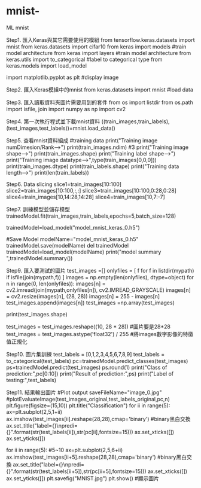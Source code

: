 # mnist-
ML mnist

Step1. 匯入Keras與其它需要使用的模組
from tensorflow.keras.datasets import mnist
from keras.datasets import cifar10
from keras import models #train model architecture
from keras import layers #train model architecture
from keras.utils import to_categorical   #label to categorical type
from keras.models import load_model

import matplotlib.pyplot as plt  #display image

Step2. 匯入Keras模組中的mnist
from keras.datasets import mnist    #load data

Step3. 匯入讀取資料夾圖片需要用到的套件
from os import listdir 
from os.path import isfile, join 
import numpy as np
import cv2 

Step4. 第一次執行程式並下載mnist資料
((train_images,train_labels),(test_images,test_labels))=mnist.load_data()

Step5. 查看mnist資料組成
#training data
print("Training image numDimesion/Rank-->")
print(train_images.ndim) #3
print("Training image shape-->")
print(train_images.shape)
print("Training label shape-->")
print("Training image datatype-->",type(train_images[0,0,0]))
print(train_images.dtype)
print(train_labels.shape)
print("Training data length-->")
print(len(train_labels))

Step6. Data slicing
slice1=train_images[10:100]
slice2=train_images[10:100,:,:]
slice3=train_images[10:100,0:28,0:28]
slice4=train_images[10,14:28,14:28]
slice4=train_images[10,7:-7]

Step7. 訓練模型並儲存模型
trainedModel.fit(train_images,train_labels,epochs=5,batch_size=128)

trainedModel=load_model("model_mnist_keras_0.h5")

#Save Model
modelName="model_mnist_keras_0.h5"
trainedModel.save(modelName)
del trainedModel
trainedModel=load_model(modelName)
print("model summary ",trainedModel.summary())

Step9. 匯入要測試的圖片
test_images =[]
onlyfiles = [ f for f in listdir(mypath) if isfile(join(mypath,f)) ] 
images = np.empty(len(onlyfiles), dtype=object) 
for n in range(0, len(onlyfiles)): 
    images[n] = cv2.imread(join(mypath,onlyfiles[n]), cv2.IMREAD_GRAYSCALE) 
    images[n] = cv2.resize(images[n], (28, 28))
    images[n] = 255 - images[n]
    test_images.append(images[n])
test_images =np.array(test_images)    

print(test_images.shape)

test_images = test_images.reshape((10, 28 * 28))  #圖片要是28*28
test_images = test_images.astype('float32') / 255  #將images數字影像的特徵值正規化

Step10. 圖片集訓練
test_labels = [0,1,2,3,4,5,6,7,8,9]
test_labels = to_categorical(test_labels)
pc=trainedModel.predict_classes(test_images)
ps=trainedModel.predict(test_images)
ps.round(1)
print("Class of prediction:",pc[0:10])
print("Result of prediction:",ps)
print("Label of testing:",test_labels)

Step11. 結果輸出圖片
#Plot output
saveFileName="image_0.jpg"
#plotEvaluateImage(test_images_original,test_labels_original,pc,n)
plt.figure(figsize=(15,10))
plt.title("Classification")
for ii in range(5):
    ax=plt.subplot(2,5,1+ii)
    ax.imshow(test_images[ii].reshape(28,28),cmap='binary') #binary黑白交換
    ax.set_title("label={}\npredi={}".format(str(test_labels[ii]),str(pc[ii],fontsize=15)))
    ax.set_xticks([])
    ax.set_yticks([])
    
for ii in range(5): #5~10
    ax=plt.subplot(2,5,6+ii)
    ax.imshow(test_images[ii+5].reshape(28,28),cmap='binary') #binary黑白交換
    ax.set_title("label={}\npredi={}".format(str(test_labels[ii+5]),str(pc[ii+5],fontsize=15)))
    ax.set_xticks([])
    ax.set_yticks([])
plt.savefig("MNIST.jpg")
plt.show()  #顯示圖片
